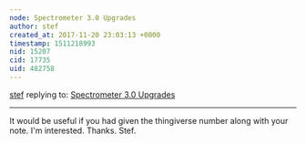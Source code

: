 ```yaml
---
node: Spectrometer 3.0 Upgrades
author: stef
created_at: 2017-11-20 23:03:13 +0000
timestamp: 1511218993
nid: 15207
cid: 17735
uid: 482758
---
```




[stef](../profile/stef) replying to: [Spectrometer 3.0 Upgrades](../notes/programmer1200/11-20-2017/spectrometer-3-0-upgrades)

----
It would be useful if you had given the thingiverse number along with your note. I'm interested. Thanks.
Stef.